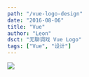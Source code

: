 ```yaml
---
path: "/vue-logo-design"
date: "2016-08-06"
title: "Vue"
author: "Leon"
dsct: "无聊调戏 Vue Logo"
tags: ["Vue", "设计"]
---
```


![](http://img.zcool.cn/community/0248f357a5a9780000012e7e485802.png)
